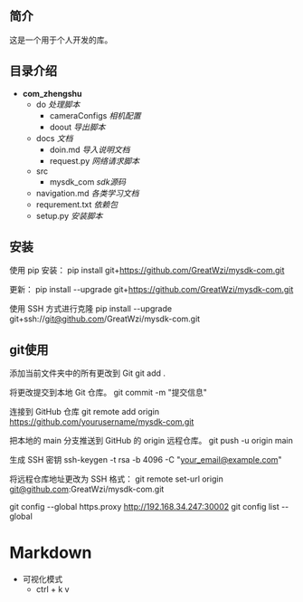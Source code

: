## 简介
这是一个用于个人开发的库。

## 目录介绍
- **com_zhengshu**
  - do  *处理脚本*
    - cameraConfigs *相机配置*
    - doout *导出脚本*
  - docs *文档*
    - doin.md *导入说明文档*
    - request.py *网络请求脚本*
  - src
    - mysdk_com *sdk源码*
  - navigation.md *各类学习文档*
  - requrement.txt *依赖包*
  - setup.py *安装脚本*
  
## 安装
使用 pip 安装：
pip install git+https://github.com/GreatWzi/mysdk-com.git

更新：
pip install --upgrade git+https://github.com/GreatWzi/mysdk-com.git

使用 SSH 方式进行克隆
pip install --upgrade git+ssh://git@github.com/GreatWzi/mysdk-com.git

## git使用
添加当前文件夹中的所有更改到 Git
git add .

将更改提交到本地 Git 仓库。
git commit -m "提交信息"

连接到 GitHub 仓库
git remote add origin https://github.com/yourusername/mysdk-com.git

把本地的 main 分支推送到 GitHub 的 origin 远程仓库。
git push -u origin main

生成 SSH 密钥
ssh-keygen -t rsa -b 4096 -C "your_email@example.com"

将远程仓库地址更改为 SSH 格式：
git remote set-url origin git@github.com:GreatWzi/mysdk-com.git

git config --global https.proxy http://192.168.34.247:30002
git config list --global

# Markdown
- 可视化模式
    - ctrl + k v